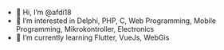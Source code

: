 - 👋 Hi, I’m @afdi18
- 👀 I’m interested in Delphi, PHP, C, Web Programming, Mobile Programming, Mikrokontroller, Electronics
- 🌱 I’m currently learning Flutter, VueJs, WebGis
<!-- - 💞️ I’m looking to collaborate on ...
- 📫 How to reach me ... -->

<!---
afdi18/afdi18 is a ✨ special ✨ repository because its `README.md` (this file) appears on your GitHub profile.
You can click the Preview link to take a look at your changes.
--->
